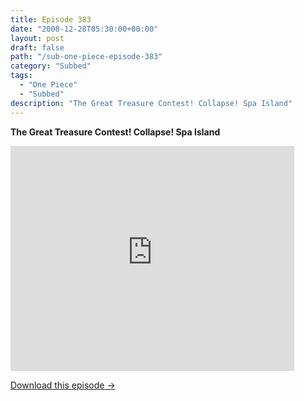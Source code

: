 ```yaml
---
title: Episode 383
date: "2008-12-28T05:30:00+00:00"
layout: post
draft: false
path: "/sub-one-piece-episode-383"
category: "Subbed"
tags:
  - "One Piece"
  - "Subbed"
description: "The Great Treasure Contest! Collapse! Spa Island"
---
```


**The Great Treasure Contest! Collapse! Spa Island**

<iframe width="640" height="360" src="https://www.rapidvideo.com/e/FXV0WOQTSK" frameborder="0" marginwidth=0 marginheight=0 scrolling=no allowfullscreen style="max-width:90%;"></iframe>

<a href="http://ouo.io/qs/eCodkFEQ?s=https://www.rapidvideo.com/d/FXV0WOQTSK" class="styled_a">Download this episode →</a>

